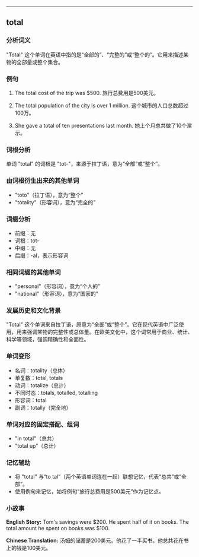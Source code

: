 
---------------
## total
### 分析词义
"Total" 这个单词在英语中指的是“全部的”、“完整的”或“整个的”。它用来描述某物的全部量或整个集合。

### 例句
1. The total cost of the trip was $500.
   旅行总费用是500美元。

2. The total population of the city is over 1 million.
   这个城市的人口总数超过100万。

3. She gave a total of ten presentations last month.
   她上个月总共做了10个演示。

### 词根分析
单词 "total" 的词根是 "tot-"，来源于拉丁语，意为“全部”或“整个”。

### 由词根衍生出来的其他单词
- "toto"（拉丁语），意为“整个”
- "totality"（形容词），意为“完全的”

### 词缀分析
- 前缀：无
- 词根：tot-
- 中缀：无
- 后缀：-al，表示形容词

### 相同词缀的其他单词
- "personal"（形容词），意为“个人的”
- "national"（形容词），意为“国家的”

### 发展历史和文化背景
"Total" 这个单词来自拉丁语，原意为“全部”或“整个”。它在现代英语中广泛使用，用来强调某物的完整性或总体量。在欧美文化中，这个词常用于商业、统计、科学等领域，强调精确性和全面性。

### 单词变形
- 名词：totality（总体）
- 单复数：total, totals
- 动词：totalize（总计）
- 不同时态：totals, totalled, totalling
- 形容词：total
- 副词：totally（完全地）

### 单词对应的固定搭配、组词
- "in total"（总共）
- "total up"（总计）

### 记忆辅助
- 将 "total" 与“to tal”（两个英语单词连在一起）联想记忆，代表“总共”或“全部”。
- 使用例句来记忆，如将例句“旅行总费用是500美元”作为记忆点。

### 小故事
**English Story:**
Tom's savings were $200. He spent half of it on books. The total amount he spent on books was $100.

**Chinese Translation:**
汤姆的储蓄是200美元。他花了一半买书。他总共花在书上的钱是100美元。

